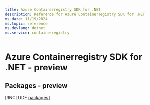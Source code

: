 ```yaml
---
title: Azure Containerregistry SDK for .NET
description: Reference for Azure Containerregistry SDK for .NET
ms.date: 11/19/2024
ms.topic: reference
ms.devlang: dotnet
ms.service: containerregistry
---
```

# Azure Containerregistry SDK for .NET - preview
## Packages - preview
[!INCLUDE [packages](containerregistry-index.md)]